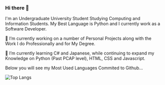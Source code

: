 ### Hi there 👋

I'm an Undergraduate University Student Studying Computing and Information Students. My Best Language is Python and I currently work as a Software Developer.

🔭 I’m currently working on a number of Personal Projects along with the Work I do Professionally and for My Degree.

🌱 I’m currently learning C# and Japanese, while continuing to expand my Knowledge on Python (Past PCAP level), HTML, CSS and Javascript.

Below you will see my Most Used Languages Commited to Github...

![Top Langs](https://github-readme-stats.vercel.app/api/top-langs/?username=JosephSBrown&theme=tokyonight)

<!--
**JosephSBrown/JosephSBrown** is a ✨ _special_ ✨ repository because its `README.md` (this file) appears on your GitHub profile.

Here are some ideas to get you started:

- 🔭 I’m currently working on ...
- 🌱 I’m currently learning ...
- 👯 I’m looking to collaborate on ...
- 🤔 I’m looking for help with ...
- 💬 Ask me about ...
- 📫 How to reach me: ...
- 😄 Pronouns: ...
- ⚡ Fun fact: ...
-->
